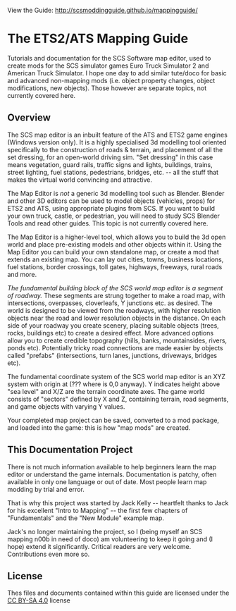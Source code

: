 View the Guide: http://scsmoddingguide.github.io/mappingguide/

# The ETS2/ATS Mapping Guide
Tutorials and documentation for the SCS Software map editor, used to create mods for the SCS simulator games Euro Truck Simulator 2 and American Truck Simulator.  I hope one day to add similar tute/doco for basic and advanced non-mapping mods (i.e. object property changes, object modifications, new objects).  Those however are separate topics, not currently covered here.

## Overview

The SCS map editor is an inbuilt feature of the ATS and ETS2 game engines (Windows version only).  It is a highly specialised 3d modelling tool oriented specifically to the construction of roads & terrain, and placement of all the set dressing, for an open-world driving sim. "Set dressing" in this case means vegetation, guard rails, traffic signs and lights, buildings, trains, street lighting, fuel stations, pedestrians, bridges, etc. -- all the stuff that makes the virtual world convincing and attractive.  

The Map Editor is *not* a generic 3d modelling tool such as Blender.  Blender and other 3D editors can be used to model objects (vehicles, props) for ETS2 and ATS, using appropriate plugins from SCS.  If you want to build your own truck, castle, or pedestrian, you will need to study SCS Blender Tools and read other guides.  This topic is not currently covered here.

The Map Editor is a higher-level tool, which allows you to build the 3d open world and place pre-existing models and other objects within it.  Using the Map Editor you can build your own standalone map, or create a mod that extends an existing map.  You can lay out cities, towns, business locations, fuel stations, border crossings, toll gates, highways, freeways, rural roads and more.

*The fundamental building block of the SCS world map editor is a segment of roadway.*  These segments are strung together to make a road map, with intersections, overpasses, cloverleafs, Y junctions etc. as desired.  The world is designed to be viewed from the roadways, with higher resolution objects near the road and lower resolution objects in the distance.  On each side of your roadway you create scenery, placing suitable objects (trees, rocks, buildings etc) to create a desired effect.  More advanced options allow you to create credible topography (hills, banks, mountainsides, rivers, ponds etc).  Potentially tricky road connections are made easier by objects called "prefabs" (intersections, turn lanes, junctions, driveways, bridges etc).

The fundamental coordinate system of the SCS world map editor is an XYZ system with origin at (??? where is 0,0 anyway).  Y indicates height above "sea level" and X/Z are the terrain coordinate axes.  The game world consists of "sectors" defined by X and Z, containing terrain, road segments, and game objects with varying Y values.

Your completed map project can be saved, converted to a mod package, and loaded into the game: this is how "map mods" are created.

## This Documentation Project

There is not much information available to help beginners learn the map editor or understand the game internals.  Documentation is patchy, often available in only one language or out of date.  Most people learn map modding by trial and error.

That is why this project was started by Jack Kelly -- heartfelt thanks to Jack for his excellent "Intro to Mapping" -- the first few chapters of "Fundamentals" and the "New Module" example map.  

Jack's no longer maintaining the project, so I (being myself an SCS mapping n00b in need of doco) am volunteering to keep it going and (I hope) extend it significantly.  Critical readers are very welcome.  Contributions even more so.

## License 
Thes files and documents contained within this guide are licensed under the [CC BY-SA 4.0](https://creativecommons.org/licenses/by-sa/4.0/) license
